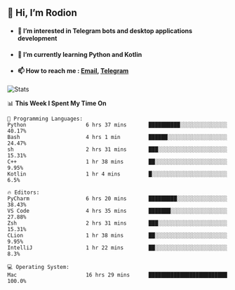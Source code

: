 ## 👋 Hi, I’m Rodion
- #### 👀 I’m interested in Telegram bots and desktop applications development
- #### 🌱 I’m currently learning Python and Kotlin
- #### 📫 How to reach me : [Email](mailto:me@lavn.ml), [Telegram](https://t.me/fast_geek)

![Stats](https://github-readme-stats.vercel.app/api?username=fast-geek&show_icons=true&theme=react&hide=issues&count_private=true&layout=compact)


<!--START_SECTION:waka-->
📊 **This Week I Spent My Time On** 

```text
💬 Programming Languages: 
Python                   6 hrs 37 mins       ██████████░░░░░░░░░░░░░░░   40.17% 
Bash                     4 hrs 1 min         ██████░░░░░░░░░░░░░░░░░░░   24.47% 
sh                       2 hrs 31 mins       ███░░░░░░░░░░░░░░░░░░░░░░   15.31% 
C++                      1 hr 38 mins        ██░░░░░░░░░░░░░░░░░░░░░░░   9.95% 
Kotlin                   1 hr 4 mins         █░░░░░░░░░░░░░░░░░░░░░░░░   6.5%

🔥 Editors: 
PyCharm                  6 hrs 20 mins       █████████░░░░░░░░░░░░░░░░   38.43% 
VS Code                  4 hrs 35 mins       ███████░░░░░░░░░░░░░░░░░░   27.88% 
Zsh                      2 hrs 31 mins       ███░░░░░░░░░░░░░░░░░░░░░░   15.31% 
CLion                    1 hr 38 mins        ██░░░░░░░░░░░░░░░░░░░░░░░   9.95% 
IntelliJ                 1 hr 22 mins        ██░░░░░░░░░░░░░░░░░░░░░░░   8.3%

💻 Operating System: 
Mac                      16 hrs 29 mins      █████████████████████████   100.0%

```


<!--END_SECTION:waka-->
